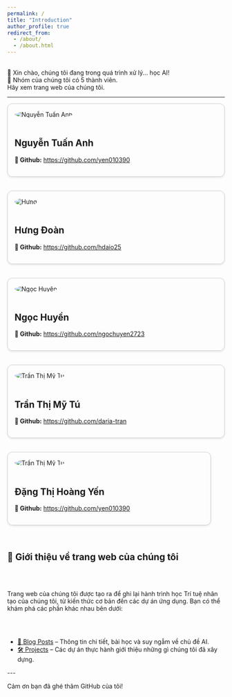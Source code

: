 ```yaml
---
permalink: /
title: "Introduction"
author_profile: true
redirect_from: 
  - /about/
  - /about.html
---
```



<style>
.profile-container {
  display: flex;
  flex-wrap: wrap;
  gap: 2rem;
}

.profile {
  flex: 1 1 45%;
  border: 1px solid #ccc;
  border-radius: 12px;
  padding: 1rem;
  box-shadow: 0 2px 4px rgba(0,0,0,0.1);
}

.profile img {
  max-width: 150px;
  border-radius: 50%;
  margin-bottom: 1rem;
}
</style>

<p><br> 
  👋 Xin chào, chúng tôi đang trong quá trình xử lý... học AI!<br>
  👭 Nhóm của chúng tôi có 5 thành viên.<br>
  Hãy xem trang web của chúng tôi.</p>
<hr />

<div class="profile-container">

  <!-- Member 1 -->
  <div class="profile">
    <img src="/AIO.github.io/images/profile/profile-Anh.jpg" alt="Nguyễn Tuấn Anh">
    <h2>Nguyễn Tuấn Anh</h2>
    <p><strong>👋 Github:</strong> <a href="https://github.com/yen010390" target="_blank" rel="noopener noreferrer">https://github.com/yen010390</a></p>
  </div>

  <!-- Member 2 -->
  <div class="profile">
    <img src="/AIO.github.io/images/profile/profile-Hung.jpg" alt=Hưng Đoàn">
    <h2>Hưng Đoàn</h2>
    <p><strong>👋 Github:</strong> <a href="https://github.com/hdaio25" target="_blank" rel="noopener noreferrer">https://github.com/hdaio25</a></p>
  </div>

  <!-- Member 3 -->
  <div class="profile">
    <img src="/AIO.github.io/images/profile/profile-Ngoc.jpg" alt="Ngọc Huyền">
    <h2>Ngọc Huyền</h2>
    <p><strong>👋 Github:</strong> <a href="https://github.com/ngochuyen2723" target="_blank" rel="noopener noreferrer">https://github.com/ngochuyen2723</a></p>
  </div>


  <!-- Member 4 -->
  <div class="profile">
    <img src="/AIO.github.io/images/profile/profile-Tu.jpg" alt="Trần Thị Mỹ Tú">
    <h2>Trần Thị Mỹ Tú</h2>
    <p><strong>👋 Github:</strong> <a href="https://github.com/daria-tran" target="_blank" rel="noopener noreferrer">https://github.com/daria-tran</a></p>
  </div>

  
  <!-- Member 5 -->
  <div class="profile">
    <img src="/AIO.github.io/images/profile/profile-Yen.jpg" alt="Trần Thị Mỹ Tú">
    <h2>Đặng Thị Hoàng Yến</h2>
    <p><strong>👋 Github:</strong> <a href="https://github.com/yen010390" target="_blank" rel="noopener noreferrer">https://github.com/yen010390</a></p>
  </div>

<hr />

<h2>🎯 Giới thiệu về trang web của chúng tôi</h2>
<p>Trang web của chúng tôi được tạo ra để ghi lại hành trình học Trí tuệ nhân tạo của chúng tôi, từ kiến ​​thức cơ bản đến các dự án ứng dụng. Bạn có thể khám phá các phần khác nhau bên dưới:</p>
<ul>
  <li><a href="/AIO.github.io/posts/">📝 Blog Posts</a> – Thông tin chi tiết, bài học và suy ngẫm về chủ đề AI.</li>
  <li><a href="/AIO.github.io/project/">🛠 Projects</a> – Các dự án thực hành giới thiệu những gì chúng tôi đã xây dựng.</li>
</ul>

</div>
---

Cảm ơn bạn đã ghé thăm GitHub của tôi!
